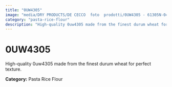```yaml
---
title: "0UW4305"
image: "media/DRY PRODUCTS/DE CECCO  foto  prodotti/0UW4305 - 61305N-04.jpg"
category: "pasta-rice-flour"
description: "High-quality 0uw4305 made from the finest durum wheat for perfect texture."
---
```


# 0UW4305

High-quality 0uw4305 made from the finest durum wheat for perfect texture.

**Category:** Pasta Rice Flour
